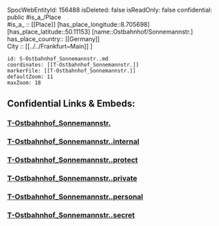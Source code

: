 ﻿---
location: [50.11153,8.705698] 
type: Station 
mapzoom: [8,18] 
mapmarker: tram 
tags:
- geo/station/tram
---
SpocWebEntityId: 156488
isDeleted: false
isReadOnly: false
confidential: public
#is_a_/Place  
#is_a_ :: [[Place]] 
[has_place_longitude::8.705698] 
[has_place_latitude::50.11153] 
[name::Ostbahnhof/Sonnemannstr.] 
has_place_country:: [[Germany]]  
City :: [[../../Frankfurt~Main]] ] 


```leaflet
id: S-Ostbahnhof_Sonnemannstr..md
coordinates: [[T-Ostbahnhof_Sonnemannstr.]] 
markerFile: [[T-Ostbahnhof_Sonnemannstr.]] 
defaultZoom: 11 
maxZoom: 18
```


## Confidential Links & Embeds: 

### [T-Ostbahnhof_Sonnemannstr.](/_public/Earth/Continent/Europe/Europe~Central/Germany/Germany~West/Hessen/counties~Hessen/Frankfurt~Main/Stations-FFM~T/T-Ostbahnhof_Sonnemannstr..md) 

### [T-Ostbahnhof_Sonnemannstr..internal](/_internal/Earth/Continent/Europe/Europe~Central/Germany/Germany~West/Hessen/counties~Hessen/Frankfurt~Main/Stations-FFM~T/T-Ostbahnhof_Sonnemannstr..internal.md) 

### [T-Ostbahnhof_Sonnemannstr..protect](/_protect/Earth/Continent/Europe/Europe~Central/Germany/Germany~West/Hessen/counties~Hessen/Frankfurt~Main/Stations-FFM~T/T-Ostbahnhof_Sonnemannstr..protect.md) 

### [T-Ostbahnhof_Sonnemannstr..private](/_private/Earth/Continent/Europe/Europe~Central/Germany/Germany~West/Hessen/counties~Hessen/Frankfurt~Main/Stations-FFM~T/T-Ostbahnhof_Sonnemannstr..private.md) 

### [T-Ostbahnhof_Sonnemannstr..personal](/_personal/Earth/Continent/Europe/Europe~Central/Germany/Germany~West/Hessen/counties~Hessen/Frankfurt~Main/Stations-FFM~T/T-Ostbahnhof_Sonnemannstr..personal.md) 

### [T-Ostbahnhof_Sonnemannstr..secret](/_secret/Earth/Continent/Europe/Europe~Central/Germany/Germany~West/Hessen/counties~Hessen/Frankfurt~Main/Stations-FFM~T/T-Ostbahnhof_Sonnemannstr..secret.md) 
